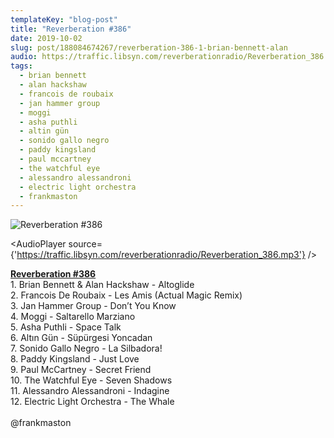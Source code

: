 ```yaml
---
templateKey: "blog-post"
title: "Reverberation #386"
date: 2019-10-02
slug: post/188084674267/reverberation-386-1-brian-bennett-alan
audio: https://traffic.libsyn.com/reverberationradio/Reverberation_386.mp3
tags:
  - brian bennett
  - alan hackshaw
  - francois de roubaix
  - jan hammer group
  - moggi
  - asha puthli
  - altin gün
  - sonido gallo negro
  - paddy kingsland
  - paul mccartney
  - the watchful eye
  - alessandro alessandroni
  - electric light orchestra
  - frankmaston
---
```


![Reverberation #386](https://66.media.tumblr.com/a250b4423dbea46c3065738ef87b6bf8/4f093a3289ae33fb-ab/s512x512u_c1/eb952d538f91fceda826ea791f446686015917a5.png)

<AudioPlayer source={'https://traffic.libsyn.com/reverberationradio/Reverberation_386.mp3'} />

<p><a href="https://traffic.libsyn.com/reverberationradio/Reverberation_386.mp3"><b>Reverberation #386</b></a><br />1. Brian Bennett &amp; Alan Hackshaw - Altoglide<br />2. Francois De Roubaix - Les Amis (Actual Magic Remix)<br />3. Jan Hammer Group - Don&rsquo;t You Know<br />4. Moggi - Saltarello Marziano<br />5. Asha Puthli - Space Talk<br />6. Alt&#305;n G&uuml;n - S&uuml;p&uuml;rgesi Yoncadan<br />7. Sonido Gallo Negro - La Silbadora!<br />8. Paddy Kingsland - Just Love<br />9. Paul McCartney - Secret Friend<br />10. The Watchful Eye - Seven Shadows<br />11. Alessandro Alessandroni - Indagine<br />12. Electric Light Orchestra - The Whale<br /><br />@frankmaston</p>
